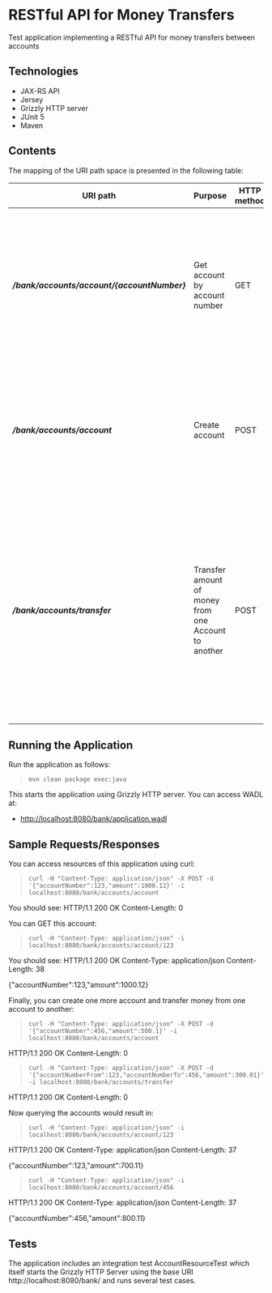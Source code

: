 # RESTful API for Money Transfers
Test application implementing a RESTful API for money transfers between accounts

Technologies
------------

* JAX-RS API
* Jersey
* Grizzly HTTP server
* JUnit 5
* Maven

Contents
--------

The mapping of the URI path space is presented in the following table:

URI path                                                 |  Purpose               | HTTP method         | Request and response
-------------------------------------------------------- |  --------------------- | ------------------- | ---------------------
**_/bank/accounts/account/{accountNumber}_**             |  Get account by account number | GET         | **Request:** accountNumber - non-negative number (account number identifying an Account); **Response:** accountNumber and amount of the requesting Account; **Response Statuses:** 200 - OK, 404 - Account is not found, 400 - Request is not valid
**_/bank/accounts/account_**                             |  Create account        | POST                | **Request:** accountNumber - non-negative number (account number identifying an Account), amount - non-negative decimal (account amount); **Response Statuses:** 200 - OK, 400 - Request is not valid/Account already exists
**_/bank/accounts/transfer_**                            |  Transfer amount of money from one Account to another | POST | **Request:** accountNumberFrom - non-negative number (Account From), accountNumberTo - non-negative number (Account To), amount - non-negative decimal (amount to transfer from _Account From_ to _Account To_); **Response Statuses:** 200 - OK, 400 - Request is not valid/Not enough money to transfer, 404 - either _Account From_ or _Account To_ is not found

Running the Application
-----------------------

Run the application as follows:
>     mvn clean package exec:java
This starts the application using Grizzly HTTP server.
You can access WADL at:
-   <http://localhost:8080/bank/application.wadl>


Sample Requests/Responses
-------------------------

You can access resources of this application using curl:

>     curl -H "Content-Type: application/json" -X POST -d '{"accountNumber":123,"amount":1000.12}' -i localhost:8080/bank/accounts/account
You should see:
HTTP/1.1 200 OK
Content-Length: 0

You can GET this account:
>     curl -H "Content-Type: application/json" -i localhost:8080/bank/accounts/account/123
You should see:
HTTP/1.1 200 OK
Content-Type: application/json
Content-Length: 38

{"accountNumber":123,"amount":1000.12}

Finally, you can create one more account and transfer money from one account to another:
>     curl -H "Content-Type: application/json" -X POST -d '{"accountNumber":456,"amount":500.1}' -i localhost:8080/bank/accounts/account
HTTP/1.1 200 OK
Content-Length: 0
>     curl -H "Content-Type: application/json" -X POST -d '{"accountNumberFrom":123,"accountNumberTo":456,"amount":300.01}' -i localhost:8080/bank/accounts/transfer
HTTP/1.1 200 OK
Content-Length: 0

Now querying the accounts would result in:
>     curl -H "Content-Type: application/json" -i localhost:8080/bank/accounts/account/123
HTTP/1.1 200 OK
Content-Type: application/json
Content-Length: 37

{"accountNumber":123,"amount":700.11}
>     curl -H "Content-Type: application/json" -i localhost:8080/bank/accounts/account/456
HTTP/1.1 200 OK
Content-Type: application/json
Content-Length: 37

{"accountNumber":456,"amount":800.11}

Tests
-----

The application includes an integration test AccountResourceTest which itself starts the Grizzly HTTP Server using the base URI http://localhost:8080/bank/ and runs several test cases.

